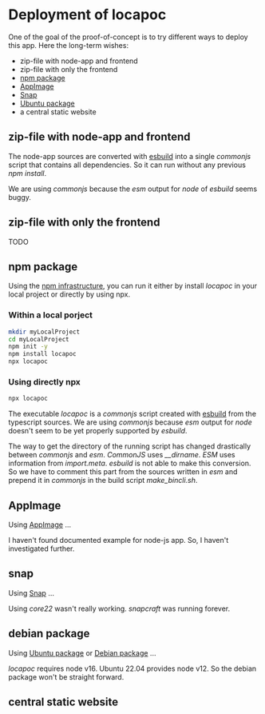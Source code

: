 Deployment of locapoc
=====================


One of the goal of the proof-of-concept is to try different ways to deploy this app. Here the long-term wishes:

- zip-file with node-app and frontend
- zip-file with only the frontend
- [npm package](https://www.npmjs.com/)
- [AppImage](https://appimage.org/)
- [Snap](https://snapcraft.io/)
- [Ubuntu package](https://packaging.ubuntu.com/html/)
- a central static website


zip-file with node-app and frontend
-----------------------------------

The node-app sources are converted with [esbuild](https://esbuild.github.io/) into a single _commonjs_ script that contains all dependencies. So it can run without any previous _npm install_.

We are using _commonjs_ because the _esm_ output for _node_ of _esbuild_ seems buggy.


zip-file with only the frontend
-------------------------------

TODO


npm package
-----------

Using the [npm infrastructure](https://www.npmjs.com/), you can run it either by install _locapoc_ in your local project or directly by using npx.

### Within a local porject

```bash
mkdir myLocalProject
cd myLocalProject
npm init -y
npm install locapoc
npx locapoc
```

### Using directly npx

```bash
npx locapoc
```

The executable _locapoc_ is a _commonjs_ script created with [esbuild](https://esbuild.github.io/) from the typescript sources. We are using _commonjs_ because _esm_ output for _node_ doesn't seem to be yet properly supported by _esbuild_.

The way to get the directory of the running script has changed drastically between _commonjs_ and _esm_. _CommonJS_ uses _\_\_dirname_. _ESM_ uses information from _import.meta_. _esbuild_ is not able to make this conversion. So we have to comment this part from the sources written in _esm_ and prepend it in _commonjs_ in the build script _make_bincli.sh_.

AppImage
--------

Using [AppImage](https://appimage.org/) ...

I haven't found documented example for node-js app. So, I haven't investigated further.


snap
----

Using [Snap](https://snapcraft.io/) ...

Using _core22_ wasn't really working. _snapcraft_ was running forever.


debian package
--------------

Using [Ubuntu package](https://packaging.ubuntu.com/html/) or [Debian package](https://www.debian.org/doc/manuals/maint-guide/) ...

_locapoc_ requires node v16. Ubuntu 22.04 provides node v12. So the debian package won't be straight forward.


central static website
----------------------

